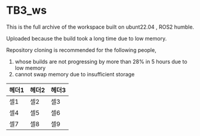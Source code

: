 # TB3_ws
This is the full archive of the workspace built on ubunt22.04 , ROS2 humble.   

Uploaded because the build took a long time due to low memory.  

Repository cloning is recommended for the following people,  

1. whose builds are not progressing by more than 28% in 5 hours due to low memory
2. cannot swap memory due to insufficient storage

| 헤더1     | 헤더2     | 헤더3     |
|-----------|-----------|-----------|
| 셀1       | 셀2       | 셀3       |
| 셀4       | 셀5       | 셀6       |
| 셀7       | 셀8       | 셀9       |
